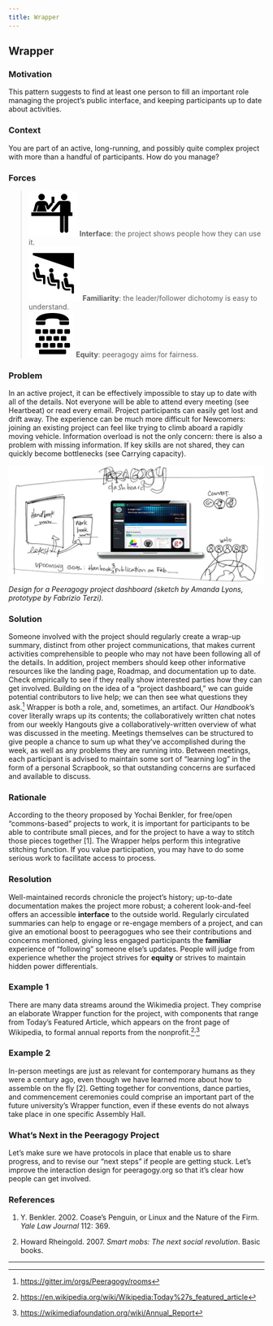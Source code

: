 ```yaml
---
title: Wrapper
---
```


## Wrapper 

### Motivation 

This pattern suggests to find at least one person to fill an important
role managing the project’s public interface, and keeping participants
up to date about activities.

### Context 

You are part of an active, long-running, and possibly quite complex
project with more than a handful of participants. How do you manage?

### Forces 

> ![image](images/interface.png) **Interface**: the project shows people how they can use it.  
> ![image](images/familiar.png) **Familiarity**: the leader/follower dichotomy is easy to understand.  
> ![image](images/equity.png) **Equity**: peeragogy aims for fairness.

### Problem 

In an active project, it can be effectively impossible to stay up to
date with all of the details. Not everyone will be able to attend every
meeting (see <span><span>Heartbeat</span></span>) or read every email.
Project participants can easily get lost and drift away. The experience
can be much more difficult for <span><span>Newcomers</span></span>:
joining an existing project can feel like trying to climb aboard a
rapidly moving vehicle. Information overload is not the only concern:
there is also a problem with missing information. If key skills are not
shared, they can quickly become bottlenecks (see <span><span>Carrying
capacity</span></span>).

![image](images/dashboard_design.jpg)
*Design for a Peeragogy project dashboard (sketch by Amanda Lyons, prototype by Fabrizio Terzi).*

### Solution 

Someone involved with the project should regularly create a wrap-up
summary, distinct from other project communications, that makes current
activities comprehensible to people who may not have been following all
of the details. In addition, project members should keep other
informative resources like the landing page,
<span><span>Roadmap</span></span>, and documentation up to date. Check
empirically to see if they really show interested parties how they can
get involved. Building on the idea of a “project dashboard,”
we can guide potential contributors to live help; we can
then see what questions they ask.[^fn1]
<span><span>Wrapper</span></span> is both a role, and, sometimes, an
artifact. Our *Handbook*’s cover literally wraps up its contents; the
collaboratively written chat notes from our weekly Hangouts give a
collaboratively-written overview of what was discussed in the meeting.
Meetings themselves can be structured to give people a chance to sum up
what they’ve accomplished during the week, as well as any problems they
are running into. Between meetings, each participant is advised to
maintain some sort of “learning log” in the form of a personal
<span><span>Scrapbook</span></span>, so that outstanding concerns are
surfaced and available to discuss.

### Rationale 

According to the theory proposed by Yochai Benkler, for free/open
“commons-based” projects to work, it is important for participants to be
able to contribute small pieces, and for the project to have a way to
stitch those pieces together <span class="citation">\[1\]</span>. The
<span><span>Wrapper</span></span> helps perform this integrative
stitching function. If you value participation, you may have to do some
serious work to facilitate access to process.

### Resolution 

Well-maintained records chronicle the project’s history; up-to-date
documentation makes the project more robust; a coherent look-and-feel
offers an accessible **interface** to the outside world. Regularly
circulated summaries can help to engage or re-engage members of a
project, and can give an emotional boost to peeragogues who see their
contributions and concerns mentioned, giving less engaged participants
the **familiar** experience of “following” someone else’s updates.
People will judge from experience whether the project strives for
**equity** or strives to maintain hidden power differentials.

### Example 1 

There are many data streams around the Wikimedia project. They comprise
an elaborate <span><span>Wrapper</span></span> function for the project,
with components that range from Today’s Featured Article, which appears
on the front page of Wikipedia, to formal annual reports from the
nonprofit.[^fn2]<sup>,</sup>[^fn3]

### Example 2 

In-person meetings are just as relevant for contemporary humans as they
were a century ago, even though we have learned more about how to
assemble on the fly <span class="citation">\[2\]</span>. Getting
together for conventions, dance parties, and commencement ceremonies
could comprise an important part of the future university’s
<span><span>Wrapper</span></span> function, even if these events do not
always take place in one specific Assembly Hall.

### What’s Next in the Peeragogy Project

Let’s make sure we have protocols in place that enable us to share
progress, and to revise our “next steps” if people are getting stuck.
Let’s improve the interaction design for peeragogy.org so that it’s
clear how people can get involved.

### References

1. Y. Benkler. 2002. Coase’s Penguin, or Linux and the Nature of the
Firm. *Yale Law Journal* 112: 369.

2. Howard Rheingold. 2007. *Smart mobs: The next social revolution*.
Basic books.

------------------------------------------------------------------------

[^fn1]: <https://gitter.im/orgs/Peeragogy/rooms>

[^fn2]: <https://en.wikipedia.org/wiki/Wikipedia:Today%27s_featured_article>

[^fn3]: <https://wikimediafoundation.org/wiki/Annual_Report>

